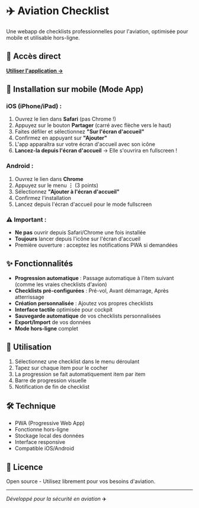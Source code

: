 # ✈️ Aviation Checklist

Une webapp de checklists professionnelles pour l'aviation, optimisée pour mobile et utilisable hors-ligne.

## 🚀 Accès direct
**[Utiliser l'application →](https://votrenom.github.io/aviation-checklist/)**

## 📱 Installation sur mobile (Mode App)

### iOS (iPhone/iPad) :
1. Ouvrez le lien dans **Safari** (pas Chrome !)
2. Appuyez sur le bouton **Partager** (carré avec flèche vers le haut)
3. Faites défiler et sélectionnez **"Sur l'écran d'accueil"**
4. Confirmez en appuyant sur **"Ajouter"**
5. L'app apparaîtra sur votre écran d'accueil avec son icône
6. **Lancez-la depuis l'écran d'accueil** → Elle s'ouvrira en fullscreen !

### Android :
1. Ouvrez le lien dans **Chrome**
2. Appuyez sur le menu **⋮** (3 points)
3. Sélectionnez **"Ajouter à l'écran d'accueil"**
4. Confirmez l'installation
5. Lancez depuis l'écran d'accueil pour le mode fullscreen

### ⚠️ Important :
- **Ne pas** ouvrir depuis Safari/Chrome une fois installée
- **Toujours** lancer depuis l'icône sur l'écran d'accueil
- Première ouverture : acceptez les notifications PWA si demandées

## ✨ Fonctionnalités
- **Progression automatique** : Passage automatique à l'item suivant (comme les vraies checklists d'avion)
- **Checklists pré-configurées** : Pré-vol, Avant démarrage, Après atterrissage
- **Création personnalisée** : Ajoutez vos propres checklists
- **Interface tactile** optimisée pour cockpit
- **Sauvegarde automatique** de vos checklists personnalisées
- **Export/Import** de vos données
- **Mode hors-ligne** complet

## 🎯 Utilisation
1. Sélectionnez une checklist dans le menu déroulant
2. Tapez sur chaque item pour le cocher
3. La progression se fait automatiquement item par item
4. Barre de progression visuelle
5. Notification de fin de checklist

## 🛠️ Technique
- PWA (Progressive Web App)
- Fonctionne hors-ligne
- Stockage local des données
- Interface responsive
- Compatible iOS/Android

## 📄 Licence
Open source - Utilisez librement pour vos besoins d'aviation.

---
*Développé pour la sécurité en aviation* ✈️
